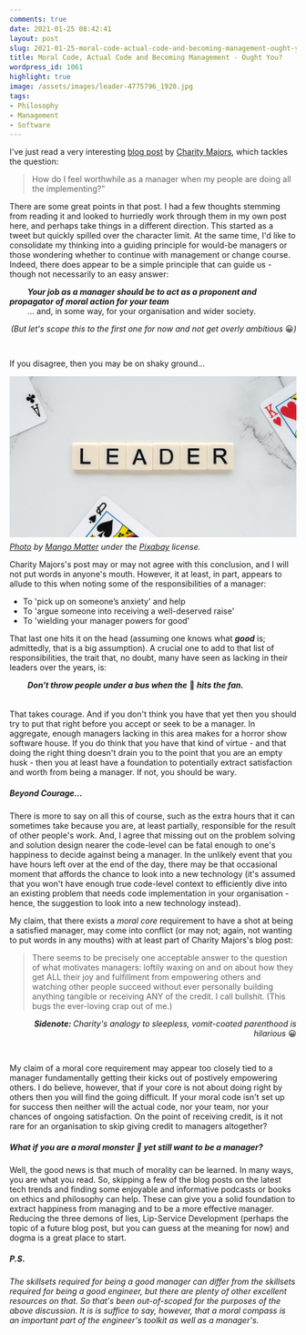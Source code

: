 ```yaml
---
comments: true
date: 2021-01-25 08:42:41
layout: post
slug: 2021-01-25-moral-code-actual-code-and-becoming-management-ought-you
title: Moral Code, Actual Code and Becoming Management - Ought You?
wordpress_id: 1061
highlight: true
image: /assets/images/leader-4775796_1920.jpg
tags:
- Philosophy
- Management
- Software
---
```


I've just read a very interesting <a href="https://charity.wtf/2021/01/23/questionable-advice-how-do-i-feel-worthwhile-as-a-manager-when-my-people-are-doing-all-the-implementing/">blog post</a> by <a href="https://twitter.com/mipsytipsy">Charity Majors</a>,
which tackles the question:


 > How do I feel worthwhile as a manager when my people are doing all the implementing?”

There are some great points in that post. I had a few thoughts stemming from
reading it and looked to hurriedly work through them in my own post here, and perhaps take things in a different direction. This started as a tweet but quickly spilled over the character limit. At the same time, I'd like to
consolidate my thinking into a guiding principle for would-be managers or those wondering whether to continue with management or change course. Indeed, there does appear to be a simple
principle that can guide us - though not necessarily to an easy answer:

&nbsp; &nbsp; &nbsp; &nbsp; **_Your job as a manager should be to act as a proponent and propagator of moral action for your team_**<br />&nbsp; &nbsp; &nbsp; &nbsp; ... and, in some way, for your organisation and wider society.

<div style="text-align: right; padding-bottom: 30px;">
<i>(But let's scope this to the first one for now and not get overly ambitious </i>😀<i>)</i>
</div>

If you disagree, then you may be on shaky ground...

<p>
<figure style="margin:0px;">
    <img src="/assets/images/leader-4775796_1920.jpg"
    alt="Leader" />
    <figcaption style="font-style: italic; margin-top: 5px;">
        <a
        href="https://pixabay.com/photos/leader-captain-boss-head-manager-4775796/">Photo</a>
        by <a
        href="https://pixabay.com/users/mangomatter-14931421/?utm_source=link-attribution&utm_medium=referral&utm_campaign=image&utm_content=4775796">Mango Matter</a>
        under the <a href="https://pixabay.com/service/license/">Pixabay</a>
        license.
    </figcaption>
</figure>
</p>

Charity Majors's post may or may not agree with this conclusion, and I
will not put words in anyone's mouth. However, it at least, in part, appears to allude to this when noting some of the responsibilities of a manager:

* To 'pick up on someone’s anxiety' and help
* To 'argue someone into receiving a well-deserved raise'
* To 'wielding your manager powers for good'

That last one hits it on the head (assuming one knows what **_good_**
is; admittedly, that is a big assumption). A crucial one to add to that list of responsibilities, the trait that, no doubt, many have seen as lacking in their leaders over the years, is:

<div style="padding-bottom: 20px;">
&nbsp; &nbsp; &nbsp; &nbsp; <b><i>Don't throw people under a bus when the</i></b> 💩 <b><i>hits the fan.</i></b>
</div>

That takes courage. And if you don't think you have that yet then you
should try to put that right before you accept or seek to be a manager.
In aggregate, enough managers lacking in this area makes for a horror show
software house. If you do think that you have that kind of virtue - and that doing the right thing doesn't drain you to the
point that you are an empty husk - then you at least have a foundation to potentially extract
satisfaction and worth from being a manager. If not, you should be wary.

##### Beyond Courage...
There is more to say on all this of course, such as the extra hours that it can
sometimes take because you are, at least partially, responsible for the
result of other people's work. And, I agree that missing out on the
problem solving and solution design nearer the code-level can be fatal
enough to one's happiness to decide against being a manager. In the
unlikely event that you have hours left over at the end of the day, there
may be that occasional moment that affords the chance to look into a
new technology (it's assumed that you won't have enough true code-level
context to efficiently dive into an existing problem that needs code
implementation in your organisation - hence, the suggestion to look into
a new technology instead).

My claim, that there exists a *moral core* requirement to have a shot at being a satisfied manager, may come into conflict (or may not; again, not wanting to put words in any mouths) with at least part of Charity
Majors's blog post:

>There seems to be precisely one acceptable answer to the question of
>what motivates managers: loftily waxing on and on about how they get
>ALL their joy and fulfillment from empowering others and watching other
>people succeed without ever personally building anything tangible or
>receiving ANY of the credit. I call bullshit. (This bugs the
>ever-loving crap out of me.)

<div style="text-align: right; padding-bottom: 30px;">
<i><b>Sidenote: </b>Charity's analogy to sleepless, vomit-coated parenthood is hilarious</i> 😀
</div>

My claim of a moral core requirement may appear too closely tied to
a manager fundamentally getting their kicks out of postively empowering others. I do believe, however, that if your core is not about
doing right by others then you will find the going difficult. If your moral code isn't set up for success then neither will the
actual code, nor your team, nor your chances of ongoing satisfaction. On the point of receiving credit, is it not rare for an organisation to skip giving credit to managers altogether?

##### What if you are a moral monster 👹 yet still want to be a manager?
Well, the good news is that much of morality can be learned. In many ways, you are what you
read. So, skipping a few of the blog posts on the latest tech trends and
finding some enjoyable and informative podcasts or books on ethics and philosophy can help. These
can give you a solid foundation to extract happiness from managing and to be a more effective manager. Reducing the three demons of lies, Lip-Service Development (perhaps the topic of a future blog post, but you can guess at the meaning for now) and dogma is a great place to start.

<h5><i>P.S.</i></h5>
<i>
The skillsets required for being a good manager can differ from the skillsets
required for being a good engineer, but there are plenty of other
excellent resources on that. So that's been out-of-scoped for the purposes of
the above discussion. It is is suffice to say, however, that a moral compass is an important
part of the engineer's toolkit as well as a manager's.
</i>
